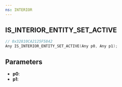 ```yaml
---
ns: INTERIOR
---
```

## IS_INTERIOR_ENTITY_SET_ACTIVE

```c
// 0x32810CA2125F5842
Any IS_INTERIOR_ENTITY_SET_ACTIVE(Any p0, Any p1);
```

## Parameters
* **p0**:
* **p1**:
